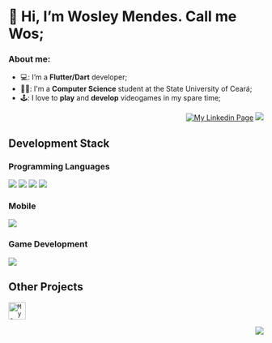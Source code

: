 # 👋 Hi, I’m Wosley Mendes. Call me Wos;

### About me:
- 💻: I’m a **Flutter/Dart** developer;
- 👨‍🎓: I'm a **Computer Science** student at the State University of Ceará;
- 🕹️: I love to **play** and **develop** videogames in my spare time;

<div align="right"><a href='https://www.linkedin.com/in/wosley-mendes-rocha-405159a2'> <img alt='My Linkedin Page' src="https://img.shields.io/badge/LinkedIn-0077B5?style=for-the-badge&logo=linkedin&logoColor=white" /></a>
<a href='mailto:wosleymr@gmail.com"'> <img src="https://img.shields.io/badge/Gmail-D14836?style=for-the-badge&logo=gmail&logoColor=white"/> </a>
<!-- <a href='https://www.instagram.com/wosmendes/'><img alt='My Instagram Page' src="https://img.shields.io/badge/Instagram-E4405F?style=for-the-badge&logo=instagram&logoColor=white"/></a>
<a href='https://twitter.com/wos_mendes'><img alt='My Twitter Page' src="https://img.shields.io/badge/Twitter-1DA1F2?style=for-the-badge&logo=twitter&logoColor=white"/></a> --> </div>

## Development Stack
### Programming Languages
<img src="https://img.shields.io/badge/Dart-0175C2?style=for-the-badge&logo=dart&logoColor=white"/> <img src="https://img.shields.io/badge/C-00599C?style=for-the-badge&logo=c&logoColor=white"/> <img src="https://img.shields.io/badge/C%23-239120?style=for-the-badge&logo=c-sharp&logoColor=white"/> <img src="https://img.shields.io/badge/Java-ED8B00?style=for-the-badge&logo=java&logoColor=white"/>

### Mobile
<img src="https://img.shields.io/badge/Flutter-02569B?style=for-the-badge&logo=flutter&logoColor=white"/>

### Game Development
<img src="https://img.shields.io/badge/Unity-100000?style=for-the-badge&logo=unity&logoColor=white"/>

## Other Projects
<a href='https://play.google.com/store/apps/details?id=com.Sonante.FTK&hl=pt_BR'> <code><img alt='My Game Find The Key' src="https://play-lh.googleusercontent.com/nsAa8P3lrgDfnjVNbA4jpmOCNLcTPx_KnDskptgwdc0155gzSROGe5lEGbEW0yXP-GU=s360" width="34"/></code></a>

<p align="right">
  <a href="#">
    <img src="https://visitor-badge.glitch.me/badge?page_id=wosmendes.README"/>
   </a>
</p>

<!---
WosMendes/WosMendes is a ✨ special ✨ repository because its `README.md` (this file) appears on your GitHub profile.
You can click the Preview link to take a look at your changes.
--->
